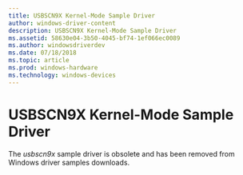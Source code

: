 ```yaml
---
title: USBSCN9X Kernel-Mode Sample Driver
author: windows-driver-content
description: USBSCN9X Kernel-Mode Sample Driver
ms.assetid: 58630e04-3b50-4045-bf74-1ef066ec0089
ms.author: windowsdriverdev
ms.date: 07/18/2018
ms.topic: article
ms.prod: windows-hardware
ms.technology: windows-devices
---
```


# USBSCN9X Kernel-Mode Sample Driver

The *usbscn9x* sample driver is obsolete and has been removed from Windows driver samples downloads.
